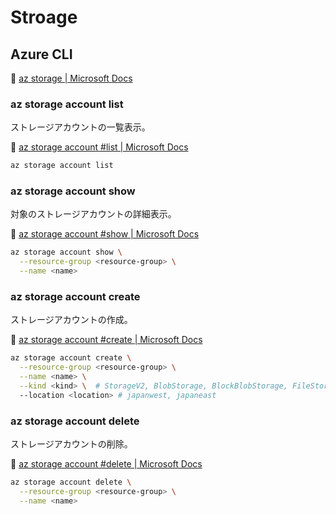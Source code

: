 # Stroage

## Azure CLI

:link: [az storage | Microsoft Docs](https://docs.microsoft.com/ja-jp/cli/azure/storage)  

### az storage account list

ストレージアカウントの一覧表示。  

:link: [az storage account #list | Microsoft Docs](https://docs.microsoft.com/ja-jp/cli/azure/storage/account#az_storage_account_list)  

```bash
az storage account list
```

### az storage account show

対象のストレージアカウントの詳細表示。  

:link: [az storage account #show | Microsoft Docs](https://docs.microsoft.com/ja-jp/cli/azure/storage/account#az_storage_account_show)  

```bash
az storage account show \
  --resource-group <resource-group> \
  --name <name> 
```

### az storage account create

ストレージアカウントの作成。  

:link: [az storage account #create | Microsoft Docs](https://docs.microsoft.com/ja-jp/cli/azure/storage/account#az_storage_account_create)  

```bash
az storage account create \
  --resource-group <resource-group> \
  --name <name> \
  --kind <kind> \  # StorageV2, BlobStorage, BlockBlobStorage, FileStorage, Storage
  --location <location> # japanwest, japaneast
```

### az storage account delete

ストレージアカウントの削除。  

:link: [az storage account #delete | Microsoft Docs](https://docs.microsoft.com/ja-jp/cli/azure/storage/account#az_storage_account_delete)  

```bash
az storage account delete \
  --resource-group <resource-group> \
  --name <name> 
```
